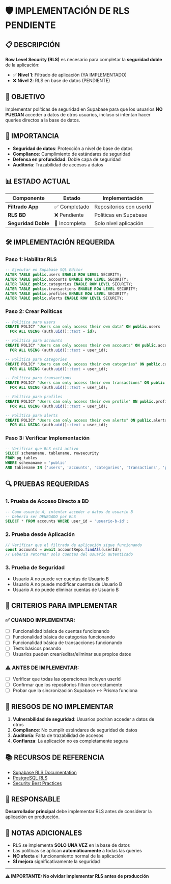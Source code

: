 # 🛡️ IMPLEMENTACIÓN DE RLS PENDIENTE

## 📋 **DESCRIPCIÓN**

**Row Level Security (RLS)** es necesario para completar la **seguridad doble** de la aplicación:

- ✅ **Nivel 1**: Filtrado de aplicación (YA IMPLEMENTADO)
- ❌ **Nivel 2**: RLS en base de datos (PENDIENTE)

## 🎯 **OBJETIVO**

Implementar políticas de seguridad en Supabase para que los usuarios **NO PUEDAN** acceder a datos de otros usuarios, incluso si intentan hacer queries directos a la base de datos.

## 🚨 **IMPORTANCIA**

- **Seguridad de datos**: Protección a nivel de base de datos
- **Compliance**: Cumplimiento de estándares de seguridad
- **Defensa en profundidad**: Doble capa de seguridad
- **Auditoría**: Trazabilidad de accesos a datos

## 📊 **ESTADO ACTUAL**

| Componente          | Estado        | Implementación          |
| ------------------- | ------------- | ----------------------- |
| **Filtrado App**    | ✅ Completado | Repositorios con userId |
| **RLS BD**          | ❌ Pendiente  | Políticas en Supabase   |
| **Seguridad Doble** | 🔄 Incompleta | Solo nivel aplicación   |

## 🛠️ **IMPLEMENTACIÓN REQUERIDA**

### **Paso 1: Habilitar RLS**

```sql
-- Ejecutar en Supabase SQL Editor
ALTER TABLE public.users ENABLE ROW LEVEL SECURITY;
ALTER TABLE public.accounts ENABLE ROW LEVEL SECURITY;
ALTER TABLE public.categories ENABLE ROW LEVEL SECURITY;
ALTER TABLE public.transactions ENABLE ROW LEVEL SECURITY;
ALTER TABLE public.profiles ENABLE ROW LEVEL SECURITY;
ALTER TABLE public.alerts ENABLE ROW LEVEL SECURITY;
```

### **Paso 2: Crear Políticas**

```sql
-- Política para users
CREATE POLICY "Users can only access their own data" ON public.users
  FOR ALL USING (auth.uid()::text = id);

-- Política para accounts
CREATE POLICY "Users can only access their own accounts" ON public.accounts
  FOR ALL USING (auth.uid()::text = user_id);

-- Política para categories
CREATE POLICY "Users can only access their own categories" ON public.categories
  FOR ALL USING (auth.uid()::text = user_id);

-- Política para transactions
CREATE POLICY "Users can only access their own transactions" ON public.transactions
  FOR ALL USING (auth.uid()::text = user_id);

-- Política para profiles
CREATE POLICY "Users can only access their own profile" ON public.profiles
  FOR ALL USING (auth.uid()::text = user_id);

-- Política para alerts
CREATE POLICY "Users can only access their own alerts" ON public.alerts
  FOR ALL USING (auth.uid()::text = user_id);
```

### **Paso 3: Verificar Implementación**

```sql
-- Verificar que RLS está activo
SELECT schemaname, tablename, rowsecurity
FROM pg_tables
WHERE schemaname = 'public'
AND tablename IN ('users', 'accounts', 'categories', 'transactions', 'profiles', 'alerts');
```

## 🔍 **PRUEBAS REQUERIDAS**

### **1. Prueba de Acceso Directo a BD**

```sql
-- Como usuario A, intentar acceder a datos de usuario B
-- Debería ser DENEGADO por RLS
SELECT * FROM accounts WHERE user_id = 'usuario-b-id';
```

### **2. Prueba desde Aplicación**

```typescript
// Verificar que el filtrado de aplicación sigue funcionando
const accounts = await accountRepo.findAll(userId);
// Debería retornar solo cuentas del usuario autenticado
```

### **3. Prueba de Seguridad**

- Usuario A no puede ver cuentas de Usuario B
- Usuario A no puede modificar cuentas de Usuario B
- Usuario A no puede eliminar cuentas de Usuario B

## 📅 **CRITERIOS PARA IMPLEMENTAR**

### **✅ CUANDO IMPLEMENTAR:**

- [ ] Funcionalidad básica de cuentas funcionando
- [ ] Funcionalidad básica de categorías funcionando
- [ ] Funcionalidad básica de transacciones funcionando
- [ ] Tests básicos pasando
- [ ] Usuarios pueden crear/editar/eliminar sus propios datos

### **⚠️ ANTES DE IMPLEMENTAR:**

- [ ] Verificar que todas las operaciones incluyen userId
- [ ] Confirmar que los repositorios filtran correctamente
- [ ] Probar que la sincronización Supabase ↔ Prisma funciona

## 🚨 **RIESGOS DE NO IMPLEMENTAR**

1. **Vulnerabilidad de seguridad**: Usuarios podrían acceder a datos de otros
2. **Compliance**: No cumplir estándares de seguridad de datos
3. **Auditoría**: Falta de trazabilidad de accesos
4. **Confianza**: La aplicación no es completamente segura

## 📚 **RECURSOS DE REFERENCIA**

- [Supabase RLS Documentation](https://supabase.com/docs/guides/auth/row-level-security)
- [PostgreSQL RLS](https://www.postgresql.org/docs/current/ddl-rowsecurity.html)
- [Security Best Practices](https://supabase.com/docs/guides/security)

## 🎯 **RESPONSABLE**

**Desarrollador principal** debe implementar RLS antes de considerar la aplicación en producción.

## 📝 **NOTAS ADICIONALES**

- RLS se implementa **SOLO UNA VEZ** en la base de datos
- Las políticas se aplican **automáticamente** a todas las queries
- **NO afecta** el funcionamiento normal de la aplicación
- **SÍ mejora** significativamente la seguridad

---

**⚠️ IMPORTANTE: No olvidar implementar RLS antes de producción**
